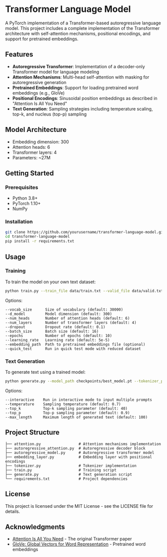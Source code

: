 # Transformer Language Model

A PyTorch implementation of a Transformer-based autoregressive language model. This project includes a complete implementation of the Transformer architecture with self-attention mechanisms, positional encodings, and support for pretrained embeddings.

## Features

- **Autoregressive Transformer**: Implementation of a decoder-only Transformer model for language modeling
- **Attention Mechanisms**: Multi-head self-attention with masking for autoregressive generation
- **Pretrained Embeddings**: Support for loading pretrained word embeddings (e.g., GloVe)
- **Positional Encodings**: Sinusoidal position embeddings as described in "Attention Is All You Need"
- **Text Generation**: Sampling strategies including temperature scaling, top-k, and nucleus (top-p) sampling

## Model Architecture

- Embedding dimension: 300
- Attention heads: 6
- Transformer layers: 4
- Parameters: ~27M

## Getting Started

### Prerequisites

- Python 3.8+
- PyTorch 1.10+
- NumPy

### Installation

```bash
git clone https://github.com/yourusername/transformer-language-model.git
cd transformer-language-model
pip install -r requirements.txt
```

## Usage

### Training

To train the model on your own text dataset:

```bash
python train.py --train_file data/train.txt --valid_file data/valid.txt --output_dir checkpoints
```

Options:

```
--vocab_size      Size of vocabulary (default: 30000)
--d_model         Model dimension (default: 300)
--num_heads       Number of attention heads (default: 6)
--num_layers      Number of transformer layers (default: 4)
--dropout         Dropout rate (default: 0.1)
--batch_size      Batch size (default: 16)
--epochs          Number of epochs (default: 10)
--learning_rate   Learning rate (default: 5e-5)
--embedding_path  Path to pretrained embeddings file (optional)
--quick_test      Run in quick test mode with reduced dataset
```

### Text Generation

To generate text using a trained model:

```bash
python generate.py --model_path checkpoints/best_model.pt --tokenizer_path checkpoints/tokenizer.json --prompt "The history of artificial intelligence"
```

Options:

```
--interactive    Run in interactive mode to input multiple prompts
--temperature    Sampling temperature (default: 0.7)
--top_k          Top-k sampling parameter (default: 40)
--top_p          Top-p sampling parameter (default: 0.9)
--max_length     Maximum length of generated text (default: 100)
```

## Project Structure

```
├── attention.py                 # Attention mechanisms implementation
├── autoregressive_attention.py  # Autoregressive decoder block
├── autoregressive_model.py      # Autoregressive transformer model
├── embedding_layer.py           # Embedding layer with positional encodings
├── tokenizer.py                 # Tokenizer implementation
├── train.py                     # Training script
├── generate.py                  # Text generation script
└── requirements.txt             # Project dependencies
```

## License

This project is licensed under the MIT License - see the LICENSE file for details.

## Acknowledgments

- [Attention Is All You Need](https://arxiv.org/abs/1706.03762) - The original Transformer paper
- [GloVe: Global Vectors for Word Representation](https://nlp.stanford.edu/projects/glove/) - Pretrained word embeddings
